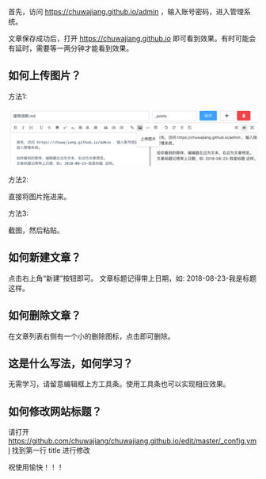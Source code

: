 
首先，访问 https://chuwajiang.github.io/admin ，输入账号密码，进入管理系统。

文章保存成功后，打开 https://chuwajiang.github.io 即可看到效果。有时可能会有延时，需要等一两分钟才能看到效果。


## 如何上传图片？

 方法1:
  
![图片](https://raw.githubusercontent.com/chuwajiang/blog/gh-pages/media/201708271043272.png)
 
 方法2:

 直接将图片拖进来。 

 方法3:
 
 截图，然后粘贴。

## 如何新建文章？

点击右上角“新建”按钮即可。
文章标题记得带上日期，如: 2018-08-23-我是标题 这样。

## 如何删除文章？

在文章列表右侧有一个小的删除图标，点击即可删除。

## 这是什么写法，如何学习？

无需学习，请留意编辑框上方工具条。使用工具条也可以实现相应效果。

## 如何修改网站标题？

请打开 https://github.com/chuwajiang/chuwajiang.github.io/edit/master/_config.yml 找到第一行 title 进行修改

祝使用愉快！！！